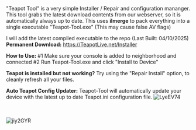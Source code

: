 "Teapot Tool" is a very simple Installer / Repair and configuration mananger. 
This tool grabs the latest download contents from our webserver, so it is automatically always up to date.
This uses **ilmerge** to pack everything into a single executable "Teapot-Tool.exe" (This may cause false AV flags)

I will add the latest compiled executable to the repo (Last Built: 04/10/2025)
<br>
**Permanent Download:** https://TeapotLive.net/Installer

**How to Use:**
#1 Make sure your console is added to neighborhood and connected
#2 Run Teapot-Tool.exe and click "Install to Device"

**Teapot is installed but not working?**
Try using the "Repair Install" option, to cleanly refresh all your files. 

**Auto Teapot Config Updater:**
Teapot-Tool will automatically update your device with the latest up to date Teapot.ini configuration file.
![LyeEV74](https://github.com/user-attachments/assets/78bd1bef-69aa-4ad8-8d33-4e330c6d6c11)

<br><br>
![jiy2GYR](https://github.com/user-attachments/assets/61c9fff2-9117-4ac0-88f7-d694a0f75788)
